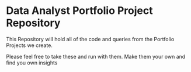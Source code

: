 # Data Analyst Portfolio Project Repository
This Repository will hold all of the code and queries from the Portfolio Projects we create.

Please feel free to take these and run with them. Make them your own and find you own insights


